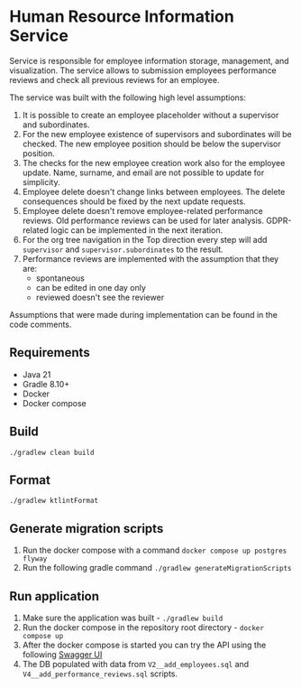 # Human Resource Information Service

Service is responsible for employee information storage, management, and visualization.
The service allows to submission employees performance reviews and check all previous reviews for an employee.

The service was built with the following high level assumptions:
1. It is possible to create an employee placeholder without a supervisor and subordinates.
2. For the new employee existence of supervisors and subordinates will be checked. The new employee position should be below the supervisor position.
3. The checks for the new employee creation work also for the employee update. Name, surname, and email are not possible to update for simplicity.
4. Employee delete doesn't change links between employees. The delete consequences should be fixed by the next update requests.
5. Employee delete doesn't remove employee-related performance reviews. Old performance reviews can be used for later analysis. GDPR-related logic can be implemented in the next iteration.
6. For the org tree navigation in the Top direction every step will add `supervisor` and `supervisor.subordinates` to the result.
7. Performance reviews are implemented with the assumption that they are:
    - spontaneous
    - can be edited in one day only
    - reviewed doesn't see the reviewer

Assumptions that were made during implementation can be found in the code comments.

## Requirements
- Java 21
- Gradle 8.10+
- Docker
- Docker compose

## Build
`./gradlew clean build`

## Format
`./gradlew ktlintFormat`

## Generate migration scripts
1. Run the docker compose with a command `docker compose up postgres flyway`
2. Run the following gradle command `./gradlew generateMigrationScripts`

## Run application
1. Make sure the application was built - `./gradlew build`
2. Run the docker compose in the repository root directory - `docker compose up`
3. After the docker compose is started you can try the API using the following [Swagger UI](http://127.0.0.1:8080/openapi)
4. The DB populated with data from `V2__add_employees.sql` and `V4__add_performance_reviews.sql` scripts.
